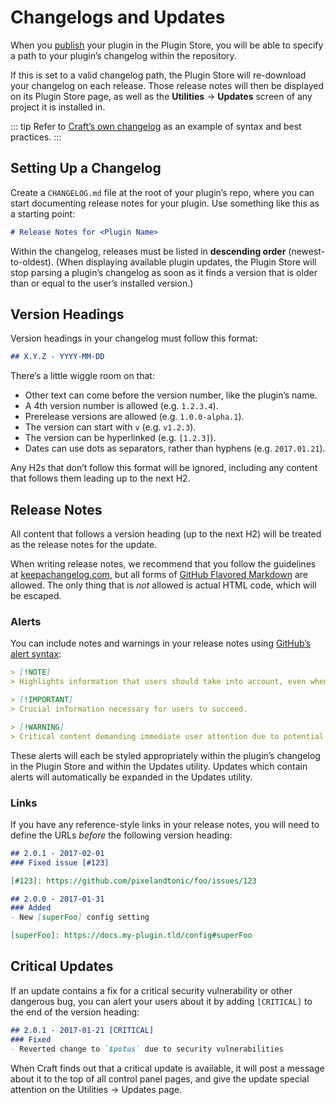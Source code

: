 # Changelogs and Updates

When you [publish](plugin-store.md) your plugin in the Plugin Store, you will be able to specify a path to your plugin’s changelog within the repository.

If this is set to a valid changelog path, the Plugin Store will re-download your changelog on each release. Those release notes will then be displayed on its Plugin Store page, as well as the **Utilities** → **Updates** screen of any project it is installed in.

::: tip
Refer to [Craft’s own changelog](https://github.com/craftcms/cms/blob/5.x/CHANGELOG.md) as an example of syntax and best practices.
:::

## Setting Up a Changelog

Create a `CHANGELOG.md` file at the root of your plugin’s repo, where you can start documenting release notes for your plugin. Use something like this as a starting point:

```markdown
# Release Notes for <Plugin Name>
```

Within the changelog, releases must be listed in **descending order** (newest-to-oldest). (When displaying available plugin updates, the Plugin Store will stop parsing a plugin’s changelog as soon as it finds a version that is older than or equal to the user’s installed version.)

## Version Headings

Version headings in your changelog must follow this format:

```markdown
## X.Y.Z - YYYY-MM-DD
```

There’s a little wiggle room on that:

- Other text can come before the version number, like the plugin’s name.
- A 4th version number is allowed (e.g. `1.2.3.4`).
- Prerelease versions are allowed (e.g. `1.0.0-alpha.1`).
- The version can start with `v` (e.g. `v1.2.3`).
- The version can be hyperlinked (e.g. `[1.2.3]`).
- Dates can use dots as separators, rather than hyphens (e.g. `2017.01.21`).

Any H2s that don’t follow this format will be ignored, including any content that follows them leading up to the next H2.

## Release Notes

All content that follows a version heading (up to the next H2) will be treated as the release notes for the update.

When writing release notes, we recommend that you follow the guidelines at [keepachangelog.com](https://keepachangelog.com/), but all forms of [GitHub Flavored Markdown](https://guides.github.com/features/mastering-markdown/#GitHub-flavored-markdown) are allowed. The only thing that is *not* allowed is actual HTML code, which will be escaped.

### Alerts

You can include notes and warnings in your release notes using [GitHub’s alert syntax](https://github.com/orgs/community/discussions/16925):

```markdown
> [!NOTE]  
> Highlights information that users should take into account, even when skimming.

> [!IMPORTANT]  
> Crucial information necessary for users to succeed.

> [!WARNING]  
> Critical content demanding immediate user attention due to potential risks.
```

These alerts will each be styled appropriately within the plugin’s changelog in the Plugin Store and within the Updates utility. Updates which contain alerts will automatically be expanded in the Updates utility.

### Links

If you have any reference-style links in your release notes, you will need to define the URLs *before* the following version heading:

```markdown
## 2.0.1 - 2017-02-01
### Fixed issue [#123]

[#123]: https://github.com/pixelandtonic/foo/issues/123

## 2.0.0 - 2017-01-31
### Added
- New [superFoo] config setting

[superFoo]: https://docs.my-plugin.tld/config#superFoo
```

## Critical Updates

If an update contains a fix for a critical security vulnerability or other dangerous bug, you can alert your users about it by adding `[CRITICAL]` to the end of the version heading:

```markdown
## 2.0.1 - 2017-01-21 [CRITICAL]
### Fixed
- Reverted change to `$potus` due to security vulnerabilities
```

When Craft finds out that a critical update is available, it will post a message about it to the top of all control panel pages, and give the update special attention on the Utilities → Updates page.
